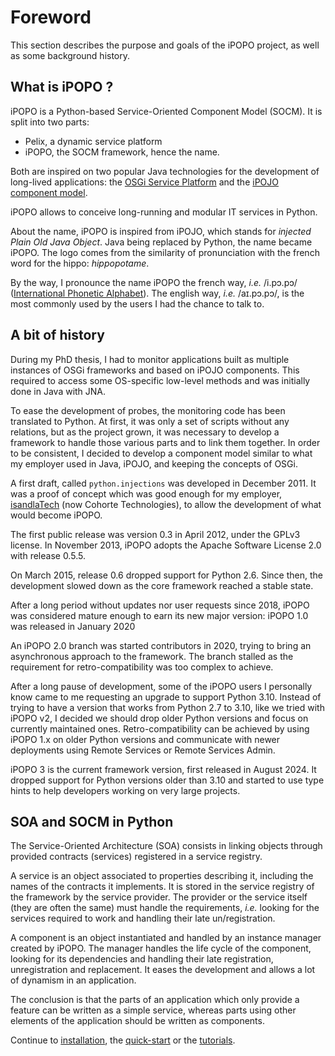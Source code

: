# Foreword

This section describes the purpose and goals of the iPOPO project, as
well as some background history.

## What is iPOPO ?

iPOPO is a Python-based Service-Oriented Component Model (SOCM). It is
split into two parts:

* Pelix, a dynamic service platform
* iPOPO, the SOCM framework, hence the name.

Both are inspired on two popular Java technologies for the development
of long-lived applications: the [OSGi Service Platform](https://www.osgi.org/) and the
[iPOJO component model](https://web.archive.org/web/20210616112915/http://felix.apache.org/documentation/subprojects/apache-felix-ipojo.html).

iPOPO allows to conceive long-running and modular IT services in Python.

About the name, iPOPO is inspired from iPOJO, which stands for *injected
Plain Old Java Object*. Java being replaced by Python, the name became
iPOPO. The logo comes from the similarity of pronunciation with the
french word for the hippo: *hippopotame*.

By the way, I pronounce the name iPOPO the french way, *i.e.* /i.pɔ.pɔ/
([International Phonetic Alphabet](https://en.wikipedia.org/wiki/International_Phonetic_Alphabet)).
The english way, *i.e.* /aɪ.pɔ.pɔ/, is the most commonly used by the
users I had the chance to talk to.

## A bit of history

During my PhD thesis, I had to monitor applications built as multiple
instances of OSGi frameworks and based on iPOJO components. This
required to access some OS-specific low-level methods and was initially
done in Java with JNA.

To ease the development of probes, the monitoring code has been
translated to Python. At first, it was only a set of scripts without any
relations, but as the project grown, it was necessary to develop a
framework to handle those various parts and to link them together. In
order to be consistent, I decided to develop a component model similar
to what my employer used in Java, iPOJO, and keeping the concepts of
OSGi.

A first draft, called `python.injections` was developed in December 2011.
It was a proof of concept which was good enough for my employer,
[isandlaTech](http://www.cohorte-technologies.com/fr/) (now Cohorte
Technologies), to allow the development of what would become iPOPO.

The first public release was version 0.3 in April 2012, under the GPLv3
license. In November 2013, iPOPO adopts the Apache Software License 2.0
with release 0.5.5.

On March 2015, release 0.6 dropped support for Python 2.6. Since then,
the development slowed down as the core framework reached a stable state.

After a long period without updates nor user requests since 2018, iPOPO was
considered mature enough to earn its new major version: iPOPO 1.0 was released
in January 2020

An iPOPO 2.0 branch was started contributors in 2020, trying to bring an
asynchronous approach to the framework. The branch stalled as the requirement
for retro-compatibility was too complex to achieve.

After a long pause of development, some of the iPOPO users I personally know
came to me requesting an upgrade to support Python 3.10.
Instead of trying to have a version that works from Python 2.7 to 3.10, like we
tried with iPOPO v2, I decided we should drop older Python versions and focus
on currently maintained ones. Retro-compatibility can be achieved by using
iPOPO 1.x on older Python versions and communicate with newer deployments using
Remote Services or Remote Services Admin.

iPOPO 3 is the current framework version, first released in August 2024.
It dropped support for Python versions older than 3.10 and started to use type
hints to help developers working on very large projects.

## SOA and SOCM in Python

The Service-Oriented Architecture (SOA) consists in linking objects
through provided contracts (services) registered in a service registry.

A service is an object associated to properties describing it, including
the names of the contracts it implements. It is stored in the service
registry of the framework by the service provider. The provider or the
service itself (they are often the same) must handle the requirements,
*i.e.* looking for the services required to work and handling their late
un/registration.

A component is an object instantiated and handled by an instance manager
created by iPOPO. The manager handles the life cycle of the component,
looking for its dependencies and handling their late registration,
unregistration and replacement. It eases the development and allows a
lot of dynamism in an application.

The conclusion is that the parts of an application which only provide a
feature can be written as a simple service, whereas parts using other
elements of the application should be written as components.

Continue to [installation](./installation.md), the
[quick-start](./quickstart.md) or the
[tutorials](./tutorials/index.md).
